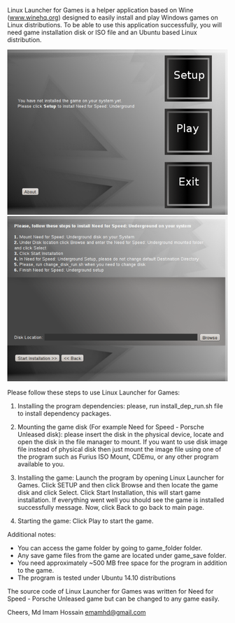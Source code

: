 Linux Launcher for Games is a helper application based on Wine (www.winehq.org) designed to easily install and play Windows games on Linux distributions. To be able to use this application successfully, you will need game installation disk or ISO file and an Ubuntu based Linux distribution.

![Main window](screenshot/1.png)
![Main window 1](screenshot/2.png)

Please follow these steps to use Linux Launcher for Games:

1. Installing the program dependencies: please, run install_dep_run.sh file to install dependency packages.

1. Mounting the game disk (For example Need for Speed - Porsche Unleased disk): please insert the disk in the physical device, locate and open the disk in the file manager to mount. If you want to use disk image file instead of physical disk then just mount the image file using one of the program such as Furius ISO Mount, CDEmu, or any other program available to you.

2. Installing the game: Launch the program by opening Linux Launcher for Games. Click SETUP and then click Browse and then locate the game disk and click Select. Click Start Installation, this will start game installation. If everything went well you should see the game is installed successfully message. Now, click Back to go back to main page.

3. Starting the game: Click Play to start the game.

Additional notes:

- You can access the game folder by going to game_folder folder.
- Any save game files from the game are located under game_save folder.
- You need approximately ~500 MB free space for the program in addition to the game.
- The program is tested under Ubuntu 14.10 distributions


The source code of Linux Launcher for Games was written for Need for Speed - Porsche Unleased game but can be changed to any game easily.

Cheers,
Md Imam Hossain
emamhd@gmail.com

